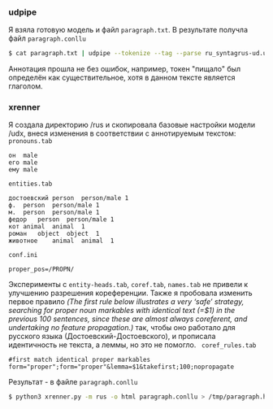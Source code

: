 ### udpipe
Я взяла готовую модель и  файл ```paragraph.txt```. В результате получла файл ```paragraph.conllu```
```bash
$ cat paragraph.txt | udpipe --tokenize --tag --parse ru_syntagrus-ud.udpipe > paragraph.conllu
```
Аннотация прошла не без ошибок, например, токен "пищало" был определён как существительное, хотя в данном тексте является глаголом.
### xrenner
Я создала директорию /rus и скопировала базовые настройки модели /udx, внеся изменения в соответствии с аннотируемым текстом:
```pronouns.tab```
```
он	male
его	male
ему	male
```
```entities.tab```
```
достоевский	person	person/male	1
ф.	person	person/male	1
м.	person	person/male	1
федор	person	person/male	1
кот	animal	animal	1
роман	object	object	1
животное	animal	animal	1
```
```conf.ini```
```
proper_pos=/PROPN/
```
Эксперименты с ```entity-heads.tab```, ```coref.tab```, ```names.tab``` не привели к улучшению разрешения кореференции. Также я пробовала изменить первое правило *(The first rule below illustrates a very ‘safe’ strategy, searching for proper noun markables with identical text (=$1) in the previous 100 sentences, since these are almost always coreferent, and undertaking no feature propagation.)* так, чтобы оно работало для русского языка (Достоевский-Достоевского), и прописала идентичность не текста, а леммы, но это не помогло.
``` coref_rules.tab```
```
#first match identical proper markables
form="proper";form="proper"&lemma=$1&takefirst;100;nopropagate
```
Результат - в файле ```paragraph.conllu```
```bash
$ python3 xrenner.py -m rus -o html paragraph.conllu > /tmp/paragraph.html
```
